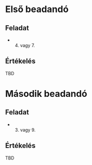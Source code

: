 # Első beadandó

## Feladat
* 4. vagy 7.

## Értékelés
TBD

# Második beadandó

## Feladat
* 3. vagy 9.

## Értékelés
TBD
